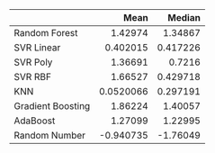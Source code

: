 |                   |       Mean |    Median |
|:------------------|-----------:|----------:|
| Random Forest     |  1.42974   |  1.34867  |
| SVR Linear        |  0.402015  |  0.417226 |
| SVR Poly          |  1.36691   |  0.7216   |
| SVR RBF           |  1.66527   |  0.429718 |
| KNN               |  0.0520066 |  0.297191 |
| Gradient Boosting |  1.86224   |  1.40057  |
| AdaBoost          |  1.27099   |  1.22995  |
| Random Number     | -0.940735  | -1.76049  |